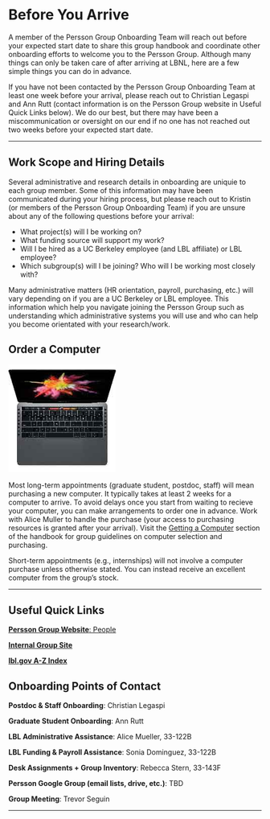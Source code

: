 # Before You Arrive <a name="before"></a>

A member of the Persson Group Onboarding Team will reach out before your expected start date to share this group handbook and coordinate other onboarding efforts to welcome you to the Persson Group. Although many things can only be taken care of after arriving at LBNL, here are a few simple things you can do in advance. 

If you have not been contacted by the Persson Group Onboarding Team at least one week before your arrival, please reach out to Christian  Legaspi and Ann Rutt (contact information is on the Persson Group website in Useful Quick Links below). We do our best, but there may have been a miscommunication or oversight on our end if no one has not reached out two weeks before your expected start date.

-----------------------------------------------------------------------------------------------------------------------------

## Work Scope and Hiring Details <a name="before"></a>

Several administrative and research details in onboarding are uniquie to each group member. Some of this information may have been communicated during your hiring process, but please reach out to Kristin (or members of the Persson Group Onboarding Team) if you are unsure about any of the following questions before your arrival:

* What project(s) will I be working on? 
* What funding source will support my work? 
* Will I be hired as a UC Berkeley employee (and LBL affiliate) or LBL employee?
* Which subgroup(s) will I be joining? Who will I be working most closely with? 

Many administrative matters (HR orientation, payroll, purchasing, etc.) will vary depending on if you are a UC Berkeley or LBL employee. This information which help you navigate joining the Persson Group such as understanding which administrative systems you will use and who can help you become orientated with your research/work.

## Order a Computer <a name="before"></a>
![](../resources/mac.jpg)

Most long-term appointments (graduate student, postdoc, staff) will mean purchasing a new computer. It typically takes at least 2 weeks for a computer to arrive. To avoid delays once you start from waiting to recieve your computer, you can make arrangements to order one in advance. Work with Alice Muller to handle the purchase (your access to purchasing resources is granted after your arrival). Visit the [Getting a Computer](/getting_started/buy_computer.md) section of the handbook for group guidelines on computer selection and purchasing.

Short-term appointments (e.g., internships) will not involve a computer purchase unless otherwise stated. You can instead receive an excellent computer from the group’s stock.

-----------------------------------------------------------------------------------------------------------------------------
## Useful Quick Links <a name="quick_links"></a>

[**Persson Group Website**: People](http://perssongroup.lbl.gov/people.html)

[**Internal Group Site**](https://sites.google.com/a/lbl.gov/perssongroup/home)

[**lbl.gov A-Z Index**](http://www.lbl.gov/a-z-index/)

## Onboarding Points of Contact <a name="quick_links"></a>

**Postdoc & Staff Onboarding**: Christian Legaspi 

**Graduate Student Onboarding**: Ann Rutt

**LBL Administrative Assistance**: Alice Mueller, 33-122B

**LBL Funding & Payroll Assistance**: Sonia Dominguez, 33-122B

**Desk Assignments + Group Inventory**: Rebecca Stern, 33-143F

**Persson Google Group (email lists, drive, etc.)**: TBD

**Group Meeting**: Trevor Seguin

-----------------------------------------------------------------------------------------------------------------------------
